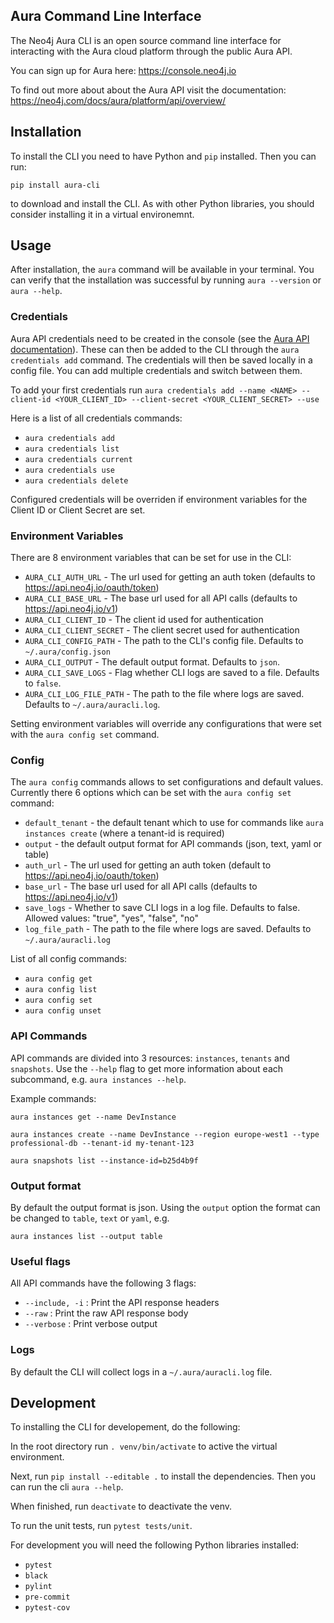 ## Aura Command Line Interface

The Neo4j Aura CLI is an open source command line interface for interacting with the Aura cloud platform through the public Aura API.

You can sign up for Aura here: https://console.neo4j.io

To find out more about about the Aura API visit the documentation: https://neo4j.com/docs/aura/platform/api/overview/

## Installation

To install the CLI you need to have Python and `pip` installed. Then you can run:

`pip install aura-cli`

to download and install the CLI. As with other Python libraries, you should consider installing it in a virtual environemnt.

## Usage

After installation, the `aura` command will be available in your terminal. You can verify that the installation was successful by running `aura --version` or `aura --help`.

### Credentials

Aura API credentials need to be created in the console (see the [Aura API documentation](https://console.neo4j.io/?_gl=1*ab5vqi*_ga*ODA4NTgzMDE4LjE2NzkzOTY4NDk.*_ga_DL38Q8KGQC*MTY5NDM0NDI0NC44MS4xLjE2OTQzNDUzMjEuNTAuMC4w&_ga=2.169558053.548335101.1694344245-808583018.1679396849#account)). These can then be added to the CLI through the `aura credentials add` command. The credentials will then be saved locally in a config file. You can add multiple credentials and switch between them.

To add your first credentials run
`aura credentials add --name <NAME> --client-id <YOUR_CLIENT_ID> --client-secret <YOUR_CLIENT_SECRET> --use`

Here is a list of all credentials commands:

- `aura credentials add`
- `aura credentials list`
- `aura credentials current`
- `aura credentials use`
- `aura credentials delete`

Configured credentials will be overriden if environment variables for the Client ID or Client Secret are set.

### Environment Variables

There are 8 environment variables that can be set for use in the CLI:

- `AURA_CLI_AUTH_URL` - The url used for getting an auth token (defaults to https://api.neo4j.io/oauth/token)
- `AURA_CLI_BASE_URL` - The base url used for all API calls (defaults to https://api.neo4j.io/v1)
- `AURA_CLI_CLIENT_ID` - The client id used for authentication
- `AURA_CLI_CLIENT_SECRET` - The client secret used for authentication
- `AURA_CLI_CONFIG_PATH` - The path to the CLI's config file. Defaults to `~/.aura/config.json`
- `AURA_CLI_OUTPUT` - The default output format. Defaults to `json`.
- `AURA_CLI_SAVE_LOGS` - Flag whether CLI logs are saved to a file. Defaults to `false`.
- `AURA_CLI_LOG_FILE_PATH` - The path to the file where logs are saved. Defaults to `~/.aura/auracli.log`.

Setting environment variables will override any configurations that were set with the `aura config set` command.

### Config

The `aura config` commands allows to set configurations and default values. Currently there 6 options which can be set with the `aura config set` command:

- `default_tenant` - the default tenant which to use for commands like `aura instances create` (where a tenant-id is required)
- `output` - the default output format for API commands (json, text, yaml or table)
- `auth_url` - The url used for getting an auth token (default to https://api.neo4j.io/oauth/token)
- `base_url` - The base url used for all API calls (defaults to https://api.neo4j.io/v1)
- `save_logs` - Whether to save CLI logs in a log file. Defaults to false. Allowed values: "true", "yes", "false", "no"
- `log_file_path` - The path to the file where logs are saved. Defaults to `~/.aura/auracli.log`

List of all config commands:

- `aura config get`
- `aura config list`
- `aura config set`
- `aura config unset`

### API Commands

API commands are divided into 3 resources: `instances`, `tenants` and `snapshots`. Use the `--help` flag to get more information about each subcommand, e.g. `aura instances --help`.

Example commands:

`aura instances get --name DevInstance`

`aura instances create --name DevInstance --region europe-west1 --type professional-db --tenant-id my-tenant-123`

`aura snapshots list --instance-id=b25d4b9f`

### Output format

By default the output format is json. Using the `output` option the format can be changed to `table`, `text` or `yaml`, e.g.

`aura instances list --output table`

### Useful flags

All API commands have the following 3 flags:

- `--include, -i` : Print the API response headers
- `--raw` : Print the raw API response body
- `--verbose` : Print verbose output

### Logs

By default the CLI will collect logs in a `~/.aura/auracli.log` file.

## Development

To installing the CLI for developement, do the following:

In the root directory run `. venv/bin/activate` to active the virtual environment.

Next, run `pip install --editable .` to install the dependencies. Then you can run the cli `aura --help`.

When finished, run `deactivate` to deactivate the venv.

To run the unit tests, run `pytest tests/unit`.

For development you will need the following Python libraries installed:

- `pytest`
- `black`
- `pylint`
- `pre-commit`
- `pytest-cov`
